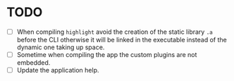 #  TODO

- [ ] When compiling `highlight` avoid the creation of the static library `.a` before the CLI otherwise it will be linked in the executable instead of the dynamic one taking up space. 
- [ ] Sometime when compiling the app the custom plugins are not embedded.
- [ ] Update the application help.
